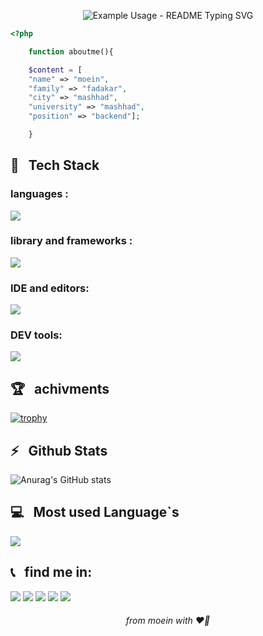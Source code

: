 <p align="center">
  <img src="https://readme-typing-svg.demolab.com/?lines=Hi+There+Welcome+To+My+Profile!;I%27m+moein+fadakar🖐;I%27m+a+backend+Developer💻;&font=Fira%20Code&center=true&width=380&height=50&duration=4000&pause=2000&color=red" alt="Example Usage - README Typing SVG">
</p>


```php
<?php

    function aboutme(){

    $content = [
    "name" => "moein",
    "family" => "fadakar",
    "city" => "mashhad",
    "university" => "mashhad",
    "position" => "backend"];

    }
```

<h2>🔧 &nbsp Tech Stack</h2>

<h3>languages :</h3>
<img src="https://skillicons.dev/icons?i=js,html,css,php,python,mysql" >

<h3>library and frameworks :</h3>
<img src="https://skillicons.dev/icons?i=bootstrap,jquery,laravel," >

<h3>IDE and editors:</h3>
<img src="https://skillicons.dev/icons?i=pycharm,phpstorm,vscode,xd,figma" >

<h3>DEV tools:</h3>
<img src="https://skillicons.dev/icons?i=git,github,gitlab" >


<h2>🏆 &nbsp achivments</h2>

[![trophy](https://github-profile-trophy.vercel.app/?username=imMoeinFadakar
)](https://github.com/ryo-ma/github-profile-trophy)

<h2>⚡️ &nbsp Github Stats</h2>


  
![Anurag's GitHub stats](https://github-readme-stats.vercel.app/api?username=imMoeinFadakar&show_icons=true)

<h2> 💻 &nbsp Most used Language`s </h2>

<img src="https://github-readme-stats.vercel.app/api/top-langs/?username=imMoeinFadakar&layout=compact" >


<h2>📞 &nbsp find me in:</h2>

<p>
<img src="https://img.shields.io/badge/instagram-moeinfdkr-orange?logo=instagram&style=for-the-badge&logoColor=white">
 <img src="https://img.shields.io/badge/linkedin-moeinfdkr-lightblue?logo=linkedin&style=for-the-badge&logoColor=white" >
<img src="https://img.shields.io/badge/telegram-Moein23445-blue?logo=telegram&style=for-the-badge&logoColor=white" >
<img src="https://img.shields.io/badge/email-moeinfadakar3@gmail.com-red?logo=gmail&style=for-the-badge&logoColor=white" >
<img src="https://img.shields.io/badge/website-www.moeinfadakar.ir-green?style=for-the-badge&logoColor=white" >

</p>


<h6 align="center" >from moein with ❤️‍🔥</h6>



